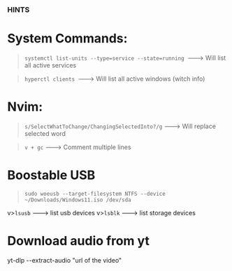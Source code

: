 ### HINTS ####

# System Commands:

>`systemctl list-units --type=service --state=running `---> Will list all active services

>`hyperctl clients `---> Will list all active windows (witch info)

# Nvim:

>`s/SelectWhatToChange/ChangingSelectedInto?/g` ---> Will replace selected word

>`v + gc` ---> Comment multiple lines 

# Boostable USB

>`sudo woeusb --target-filesystem NTFS --device ~/Downloads/Windows11.iso /dev/sda`


v>`lsusb` ---> list usb devices
v>`lsblk` ---> list storage devices

# Download audio from yt
yt-dlp --extract-audio "url of the video"


